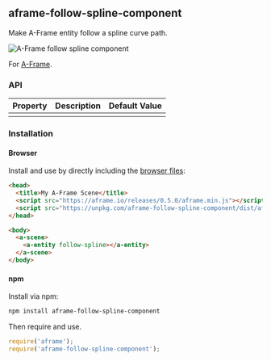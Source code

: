 ## aframe-follow-spline-component

Make A-Frame entity follow a spline curve path.

![A-Frame follow spline component](https://raw.githubusercontent.com/caseyyee/aframe-follow-spline-components/master/images/preview.gif)

For [A-Frame](https://aframe.io).

### API

| Property | Description | Default Value |
| -------- | ----------- | ------------- |
|          |             |               |

### Installation

#### Browser

Install and use by directly including the [browser files](dist):

```html
<head>
  <title>My A-Frame Scene</title>
  <script src="https://aframe.io/releases/0.5.0/aframe.min.js"></script>
  <script src="https://unpkg.com/aframe-follow-spline-component/dist/aframe-follow-spline-component.min.js"></script>
</head>

<body>
  <a-scene>
    <a-entity follow-spline></a-entity>
  </a-scene>
</body>
```

#### npm

Install via npm:

```bash
npm install aframe-follow-spline-component
```

Then require and use.

```js
require('aframe');
require('aframe-follow-spline-component');
```
